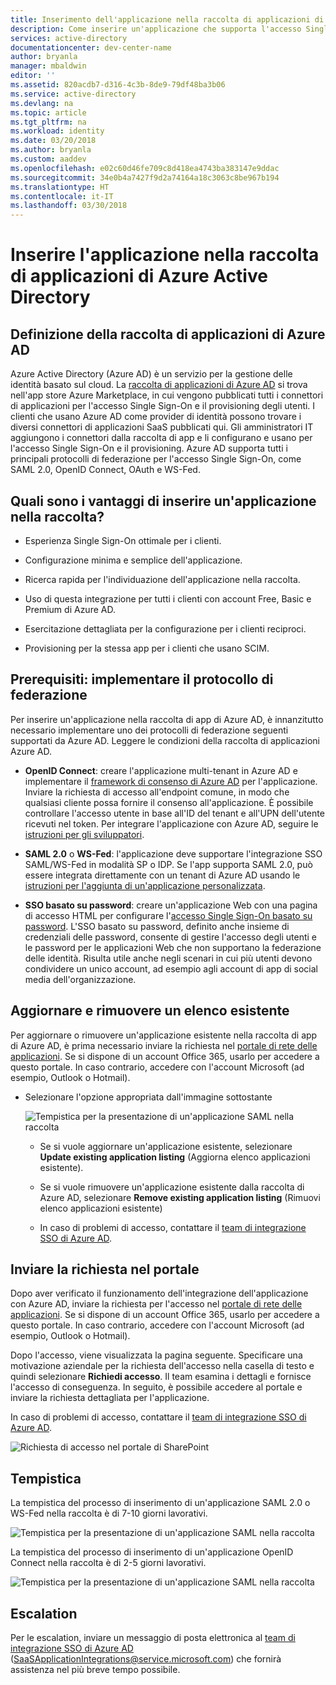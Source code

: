 ```yaml
---
title: Inserimento dell'applicazione nella raccolta di applicazioni di Azure Active Directory | Microsoft Docs
description: Come inserire un'applicazione che supporta l'accesso Single Sign-On nella raccolta di app di Azure Active Directory
services: active-directory
documentationcenter: dev-center-name
author: bryanla
manager: mbaldwin
editor: ''
ms.assetid: 820acdb7-d316-4c3b-8de9-79df48ba3b06
ms.service: active-directory
ms.devlang: na
ms.topic: article
ms.tgt_pltfrm: na
ms.workload: identity
ms.date: 03/20/2018
ms.author: bryanla
ms.custom: aaddev
ms.openlocfilehash: e02c60d46fe709c8d418ea4743ba383147e9ddac
ms.sourcegitcommit: 34e0b4a7427f9d2a74164a18c3063c8be967b194
ms.translationtype: HT
ms.contentlocale: it-IT
ms.lasthandoff: 03/30/2018
---
```

# <a name="list-your-application-in-the-azure-active-directory-application-gallery"></a>Inserire l'applicazione nella raccolta di applicazioni di Azure Active Directory


##  <a name="what-is-the-azure-ad-application-gallery"></a>Definizione della raccolta di applicazioni di Azure AD

Azure Active Directory (Azure AD) è un servizio per la gestione delle identità basato sul cloud. La [raccolta di applicazioni di Azure AD](https://azure.microsoft.com/marketplace/active-directory/all/) si trova nell'app store Azure Marketplace, in cui vengono pubblicati tutti i connettori di applicazioni per l'accesso Single Sign-On e il provisioning degli utenti. I clienti che usano Azure AD come provider di identità possono trovare i diversi connettori di applicazioni SaaS pubblicati qui. Gli amministratori IT aggiungono i connettori dalla raccolta di app e li configurano e usano per l'accesso Single Sign-On e il provisioning. Azure AD supporta tutti i principali protocolli di federazione per l'accesso Single Sign-On, come SAML 2.0, OpenID Connect, OAuth e WS-Fed.

## <a name="what-are-the-benefits-of-listing-an-application-in-the-gallery"></a>Quali sono i vantaggi di inserire un'applicazione nella raccolta?

*  Esperienza Single Sign-On ottimale per i clienti.

*  Configurazione minima e semplice dell'applicazione. 

*  Ricerca rapida per l'individuazione dell'applicazione nella raccolta.

*  Uso di questa integrazione per tutti i clienti con account Free, Basic e Premium di Azure AD. 

*  Esercitazione dettagliata per la configurazione per i clienti reciproci. 

*  Provisioning per la stessa app per i clienti che usano SCIM.


##  <a name="prerequisites-implement-federation-protocol"></a>Prerequisiti: implementare il protocollo di federazione

Per inserire un'applicazione nella raccolta di app di Azure AD, è innanzitutto necessario implementare uno dei protocolli di federazione seguenti supportati da Azure AD. Leggere le condizioni della raccolta di applicazioni Azure AD. 

*   **OpenID Connect**: creare l'applicazione multi-tenant in Azure AD e implementare il [framework di consenso di Azure AD](active-directory-integrating-applications.md#overview-of-the-consent-framework) per l'applicazione. Inviare la richiesta di accesso all'endpoint comune, in modo che qualsiasi cliente possa fornire il consenso all'applicazione. È possibile controllare l'accesso utente in base all'ID del tenant e all'UPN dell'utente ricevuti nel token. Per integrare l'applicazione con Azure AD, seguire le [istruzioni per gli sviluppatori](active-directory-authentication-scenarios.md).

*   **SAML 2.0** o **WS-Fed**: l'applicazione deve supportare l'integrazione SSO SAML/WS-Fed in modalità SP o IDP. Se l'app supporta SAML 2.0, può essere integrata direttamente con un tenant di Azure AD usando le [istruzioni per l'aggiunta di un'applicazione personalizzata](../active-directory-saas-custom-apps.md).

*   **SSO basato su password**: creare un'applicazione Web con una pagina di accesso HTML per configurare l'[accesso Single Sign-On basato su password](../active-directory-appssoaccess-whatis.md). L'SSO basato su password, definito anche insieme di credenziali delle password, consente di gestire l'accesso degli utenti e le password per le applicazioni Web che non supportano la federazione delle identità. Risulta utile anche negli scenari in cui più utenti devono condividere un unico account, ad esempio agli account di app di social media dell'organizzazione.

##  <a name="updateremove-existing-listing"></a>Aggiornare e rimuovere un elenco esistente

Per aggiornare o rimuovere un'applicazione esistente nella raccolta di app di Azure AD, è prima necessario inviare la richiesta nel [portale di rete delle applicazioni](https://microsoft.sharepoint.com/teams/apponboarding/Apps). Se si dispone di un account Office 365, usarlo per accedere a questo portale. In caso contrario, accedere con l'account Microsoft (ad esempio, Outlook o Hotmail).

* Selezionare l'opzione appropriata dall'immagine sottostante

    ![Tempistica per la presentazione di un'applicazione SAML nella raccolta](./media/active-directory-app-gallery-listing/updateorremove.png)

    * Se si vuole aggiornare un'applicazione esistente, selezionare **Update existing application listing** (Aggiorna elenco applicazioni esistente).

    * Se si vuole rimuovere un'applicazione esistente dalla raccolta di Azure AD, selezionare **Remove existing application listing** (Rimuovi elenco applicazioni esistente)

    * In caso di problemi di accesso, contattare il [team di integrazione SSO di Azure AD](<mailto:SaaSApplicationIntegrations@service.microsoft.com>). 

## <a name="submit-the-request-in-the-portal"></a>Inviare la richiesta nel portale

Dopo aver verificato il funzionamento dell'integrazione dell'applicazione con Azure AD, inviare la richiesta per l'accesso nel [portale di rete delle applicazioni](https://microsoft.sharepoint.com/teams/apponboarding/Apps). Se si dispone di un account Office 365, usarlo per accedere a questo portale. In caso contrario, accedere con l'account Microsoft (ad esempio, Outlook o Hotmail).

Dopo l'accesso, viene visualizzata la pagina seguente. Specificare una motivazione aziendale per la richiesta dell'accesso nella casella di testo e quindi selezionare **Richiedi accesso**. Il team esamina i dettagli e fornisce l'accesso di conseguenza. In seguito, è possibile accedere al portale e inviare la richiesta dettagliata per l'applicazione.

In caso di problemi di accesso, contattare il [team di integrazione SSO di Azure AD](<mailto:SaaSApplicationIntegrations@service.microsoft.com>).

![Richiesta di accesso nel portale di SharePoint](./media/active-directory-app-gallery-listing/accessrequest.png)

## <a name="timelines"></a>Tempistica
    
La tempistica del processo di inserimento di un'applicazione SAML 2.0 o WS-Fed nella raccolta è di 7-10 giorni lavorativi.

   ![Tempistica per la presentazione di un'applicazione SAML nella raccolta](./media/active-directory-app-gallery-listing/timeline.png)

La tempistica del processo di inserimento di un'applicazione OpenID Connect nella raccolta è di 2-5 giorni lavorativi.

   ![Tempistica per la presentazione di un'applicazione SAML nella raccolta](./media/active-directory-app-gallery-listing/timeline2.png)

## <a name="escalations"></a>Escalation

Per le escalation, inviare un messaggio di posta elettronica al [team di integrazione SSO di Azure AD](mailto:SaaSApplicationIntegrations@service.microsoft.com) (SaaSApplicationIntegrations@service.microsoft.com) che fornirà assistenza nel più breve tempo possibile.

